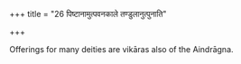 +++
title = "26 पिष्टानामुत्पवनकाले तण्डुलानुत्पुनाति"

+++

Offerings for many deities are vikāras also of the Aindrāgna.


